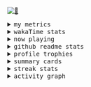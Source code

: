 [![🐙](https://hits.seeyoufarm.com/api/count/incr/badge.svg?url=https%3A%2F%2Fgithub.com%2Fktnkk%2Fhit-counter&count_bg=%23070707&title_bg=%23070707&icon=&icon_color=%23E7E7E7&title=visitors&edge_flat=true)](https://hits.seeyoufarm.com)

<details>
  <summary> <samp>my metrics</samp></summary>
  
  <br>
  
 ![🐳](https://github.com/kkhys/kkhys/blob/main/github-metrics.svg)
  
  ***
</details>

<details>
  <summary> <samp>wakaTime stats</samp></summary>
  
  <br>
  
<!--START_SECTION:waka-->
![Code Time](http://img.shields.io/badge/Code%20Time-3%2C913%20hrs%2032%20mins-blue)

**🐱 My GitHub Data** 

> 📦 5.1 MB Used in GitHub's Storage 
 > 
> 💼 Opted to Hire
 > 
> 📜 9 Public Repositories 
 > 
> 🔑 23 Private Repositories 
 > 
**I'm an Early 🐤** 

```text
🌞 Morning                7040 commits        ███████░░░░░░░░░░░░░░░░░░   29.76 % 
🌆 Daytime                5568 commits        ██████░░░░░░░░░░░░░░░░░░░   23.54 % 
🌃 Evening                9113 commits        ██████████░░░░░░░░░░░░░░░   38.53 % 
🌙 Night                  1932 commits        ██░░░░░░░░░░░░░░░░░░░░░░░   08.17 % 
```
📅 **I'm Most Productive on Sunday** 

```text
Monday                   3238 commits        ███░░░░░░░░░░░░░░░░░░░░░░   13.69 % 
Tuesday                  3443 commits        ████░░░░░░░░░░░░░░░░░░░░░   14.56 % 
Wednesday                3268 commits        ███░░░░░░░░░░░░░░░░░░░░░░   13.82 % 
Thursday                 3175 commits        ███░░░░░░░░░░░░░░░░░░░░░░   13.42 % 
Friday                   3388 commits        ████░░░░░░░░░░░░░░░░░░░░░   14.32 % 
Saturday                 3273 commits        ███░░░░░░░░░░░░░░░░░░░░░░   13.84 % 
Sunday                   3868 commits        ████░░░░░░░░░░░░░░░░░░░░░   16.35 % 
```


📊 **This Week I Spent My Time On** 

```text
🕑︎ Time Zone: Asia/Tokyo

💬 Programming Languages: 
Other                    50 hrs 28 mins      ██████████████████░░░░░░░   71.12 % 
Java                     5 hrs 28 mins       ██░░░░░░░░░░░░░░░░░░░░░░░   07.71 % 
HTML                     5 hrs 14 mins       ██░░░░░░░░░░░░░░░░░░░░░░░   07.38 % 
TypeScript               4 hrs 59 mins       ██░░░░░░░░░░░░░░░░░░░░░░░   07.03 % 
Play2                    1 hr 25 mins        █░░░░░░░░░░░░░░░░░░░░░░░░   02.01 % 

🔥 Editors: 
Chrome                   50 hrs 43 mins      ██████████████████░░░░░░░   71.48 % 
IntelliJ IDEA            12 hrs 12 mins      ████░░░░░░░░░░░░░░░░░░░░░   17.20 % 
WebStorm                 6 hrs 33 mins       ██░░░░░░░░░░░░░░░░░░░░░░░   09.23 % 
Intellijidea             1 hr 23 mins        ░░░░░░░░░░░░░░░░░░░░░░░░░   01.95 % 
DataGrip                 5 mins              ░░░░░░░░░░░░░░░░░░░░░░░░░   00.14 % 

💻 Operating System: 
Mac                      70 hrs 58 mins      █████████████████████████   100.00 % 
```


 Last Updated on 2024/06/24 18:42:47 UTC
<!--END_SECTION:waka-->
  
  ***
</details>


<details>
  <summary> <samp>now playing</samp></summary>
  
  <br>
 
 [![🐟](https://spotify-github-profile.vercel.app/api/view?uid=31ryofms4dnv7mrohhepo4c4zgqu&cover_image=true&theme=default&show_offline=false&background_color=121212&bar_color=53b14f&bar_color_cover=false)](https://open.spotify.com/user/31ryofms4dnv7mrohhepo4c4zgqu)
  
  ***
</details>

<details>
  <summary> <samp>github readme stats</samp></summary>
  
  <br>
  
 <p align="left"> 
  <img alt="🐠" src="https://github-readme-stats.vercel.app/api?username=kkhys&count_private=true&show_icons=true&theme=dark&include_all_commits=true" />
  <img alt="🐟" src="https://github-readme-stats.vercel.app/api/top-langs/?username=kkhys&layout=compact&theme=dark&langs_count=10&hide=HTML,CSS,SCSS" />
</p>
  
  ***
</details>

<details>
  <summary> <samp>profile trophies</samp></summary>
  
  <br>
  
  [![🐬](https://github-profile-trophy.vercel.app/?username=kkhys&rank=SECRET,SSS,SS,S,AAA,AA,A&theme=darkhub&row=1&margin-w=10&no-bg=true)](https://github.com/ryo-ma/github-profile-trophy)
  
  ***
</details>

<details>
  <summary> <samp>summary cards</samp></summary>
  
  <br>
  
  ![🐋](https://github-profile-summary-cards.vercel.app/api/cards/profile-details?username=kkhys&theme=github_dark)
  ![🦑](https://github-profile-summary-cards.vercel.app/api/cards/repos-per-language?username=kkhys&theme=github_dark)
  ![🦭](https://github-profile-summary-cards.vercel.app/api/cards/most-commit-language?username=kkhys&theme=github_dark)
  ![🦀](https://github-profile-summary-cards.vercel.app/api/cards/stats?username=kkhys&theme=github_dark)
  ![🦈](https://github-profile-summary-cards.vercel.app/api/cards/productive-time?username=kkhys&theme=github_dark)
  
  ***
</details>

<details>
  <summary> <samp>streak stats</samp></summary>
  
  <br>
  
  [![🐠](http://github-readme-streak-stats.herokuapp.com?user=kkhys&theme=dark)](https://git.io/streak-stats)
  
  ***
</details>

<details>
  <summary> <samp>activity graph</samp></summary>
  
  <br>
  
  [![🐡](https://github-readme-activity-graph.vercel.app/graph?username=kkhys&theme=xcode)](https://github.com/ashutosh00710/github-readme-activity-graph)
  
  ***
</details>
